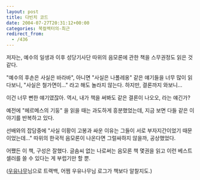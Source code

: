 ```yaml
---
layout: post
title: 다빈치 코드
date: 2004-07-27T20:31:12+00:00
categories: 북컬렉터의-최근
redirect_from:
  - /436
---
```


저자는, 예수의 일생과 이후 성당기사단 따위의 음모론에 관한 책을 스무권정도 읽은 것 같다.

"예수의 후손은 사실은 바라바", 아니면 "사실은 나폴레옹" 같은 얘기들을 너무 많이 읽다보니, "사실은 철가면이..." 라고 해도 놀라지 않는다. 하지만, 결론까지 와보니...

이건 너무 뻔한 얘기였잖아. 역시, 내가 책을 써봐도 같은 결론이 나오오, 라는 얘긴가?

예전에 "헤르메스의 기둥" 을 읽을 때는 과도하게 흥분했었는데, 지금 보면 다들 같은 이야기를 반복하고 있다.

선배와의 잡담중에 "사실 이황이 고봉과 싸운 이유는 그들이 서로 부자지간이었기 때문이었는데..." 따위의 한국적 음모론이 나온다면 그럴싸하지 않을까, 공상했었다.

어쨌든 이 책, 구성은 잘했다. 글솜씨 없는 나로써는 음모론 책 몇권을 읽고 이런 베스트셀러를 쓸 수 있다는 게 부럽기만 할 뿐.

(<a href=http://marlais.egloos.com/612830/>우유나무</a>님으로 트랙백, 어쩜 우유나무님 로그가 책보다 알찰지도.)

